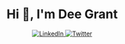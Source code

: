 <h1 align="center">Hi 👋, I'm Dee Grant</h1>

<p align="center">
    <a href="https://www.linkedin.com/in/dee-grant">
        <img src="https://img.shields.io/badge/LinkedIn--_?style=social&logo=linkedin" alt="LinkedIn">
    </a>
    <a href="https://twitter.com/_DeeGrant">
        <img src="https://img.shields.io/twitter/follow/_DeeGrant?style=social" alt="Twitter"/>
    </a>
</p>
